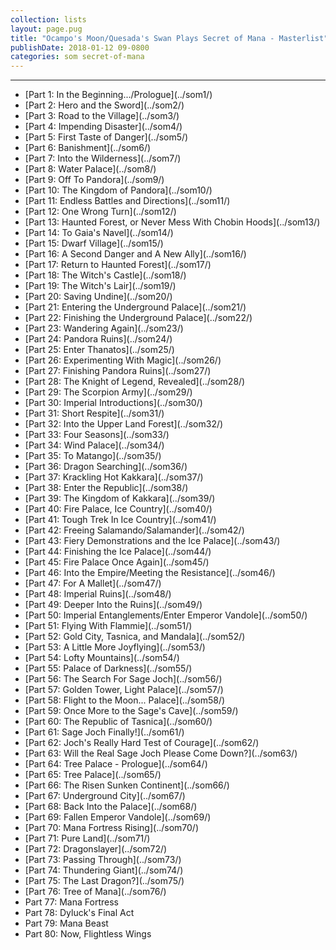 ```yaml
---
collection: lists
layout: page.pug
title: "Ocampo's Moon/Quesada's Swan Plays Secret of Mana - Masterlist"
publishDate: 2018-01-12 09-0800
categories: som secret-of-mana
---
```


---
<ul class="masterlink-wrapper">
	<li>[Part 1: In the Beginning.../Prologue](../som1/)</li>
	<li>[Part 2: Hero and the Sword](../som2/)</li>
	<li>[Part 3: Road to the Village](../som3/)</li>
	<li>[Part 4: Impending Disaster](../som4/)</li>
	<li>[Part 5: First Taste of Danger](../som5/)</li>
	<li>[Part 6: Banishment](../som6/)</li>
	<li>[Part 7: Into the Wilderness](../som7/)</li>
	<li>[Part 8: Water Palace](../som8/)</li>
	<li>[Part 9: Off To Pandora](../som9/)</li>
	<li>[Part 10: The Kingdom of Pandora](../som10/)</li>
	<li>[Part 11: Endless Battles and Directions](../som11/)</li>
	<li>[Part 12: One Wrong Turn](../som12/)</li>
	<li>[Part 13: Haunted Forest, or Never Mess With Chobin Hoods](../som13/)</li>
	<li>[Part 14: To Gaia's Navel](../som14/)</li>
	<li>[Part 15: Dwarf Village](../som15/)</li>
	<li>[Part 16: A Second Danger and A New Ally](../som16/)</li>
	<li>[Part 17: Return to Haunted Forest](../som17/)</li>
	<li>[Part 18: The Witch's Castle](../som18/)</li>
	<li>[Part 19: The Witch's Lair](../som19/)</li>
	<li>[Part 20: Saving Undine](../som20/)</li>
	<li>[Part 21: Entering the Underground Palace](../som21/)</li>
	<li>[Part 22: Finishing the Underground Palace](../som22/)</li>
	<li>[Part 23: Wandering Again](../som23/)</li>
	<li>[Part 24: Pandora Ruins](../som24/)</li>
	<li>[Part 25: Enter Thanatos](../som25/)</li>
	<li>[Part 26: Experimenting With Magic](../som26/)</li>
	<li>[Part 27: Finishing Pandora Ruins](../som27/)</li>
	<li>[Part 28: The Knight of Legend, Revealed](../som28/)</li>
	<li>[Part 29: The Scorpion Army](../som29/)</li>
	<li>[Part 30: Imperial Introductions](../som30/)</li>
	<li>[Part 31: Short Respite](../som31/)</li>
	<li>[Part 32: Into the Upper Land Forest](../som32/)</li>
	<li>[Part 33: Four Seasons](../som33/)</li>
	<li>[Part 34: Wind Palace](../som34/)</li>
	<li>[Part 35: To Matango](../som35/)</li>
	<li>[Part 36: Dragon Searching](../som36/)</li>
	<li>[Part 37: Krackling Hot Kakkara](../som37/)</li>
	<li>[Part 38: Enter the Republic](../som38/)</li>
	<li>[Part 39: The Kingdom of Kakkara](../som39/)</li>
	<li>[Part 40: Fire Palace, Ice Country](../som40/)</li>
	<li>[Part 41: Tough Trek In Ice Country](../som41/)</li>
	<li>[Part 42: Freeing Salamando/Salamander](../som42/)</li>
	<li>[Part 43: Fiery Demonstrations and the Ice Palace](../som43/)</li>
	<li>[Part 44: Finishing the Ice Palace](../som44/)</li>
	<li>[Part 45: Fire Palace Once Again](../som45/)</li>
	<li>[Part 46: Into the Empire/Meeting the Resistance](../som46/)</li>
	<li>[Part 47: For A Mallet](../som47/)</li>
	<li>[Part 48: Imperial Ruins](../som48/)</li>
	<li>[Part 49: Deeper Into the Ruins](../som49/)</li>
	<li>[Part 50: Imperial Entanglements/Enter Emperor Vandole](../som50/)</li>
	<li>[Part 51: Flying With Flammie](../som51/)</li>
	<li>[Part 52: Gold City, Tasnica, and Mandala](../som52/)</li>
	<li>[Part 53: A Little More Joyflying](../som53/)</li>
	<li>[Part 54: Lofty Mountains](../som54/)</li>
	<li>[Part 55: Palace of Darkness](../som55/)</li>
	<li>[Part 56: The Search For Sage Joch](../som56/)</li>
	<li>[Part 57: Golden Tower, Light Palace](../som57/)</li>
	<li>[Part 58: Flight to the Moon... Palace](../som58/)</li>
	<li>[Part 59: Once More to the Sage's Cave](../som59/)</li>
	<li>[Part 60: The Republic of Tasnica](../som60/)</li>
	<li>[Part 61: Sage Joch Finally!](../som61/)</li>
	<li>[Part 62: Joch's Really Hard Test of Courage](../som62/)</li>
	<li>[Part 63: Will the Real Sage Joch Please Come Down?](../som63/)</li>
	<li>[Part 64: Tree Palace - Prologue](../som64/)</li>
	<li>[Part 65: Tree Palace](../som65/)</li>
	<li>[Part 66: The Risen Sunken Continent](../som66/)</li>
	<li>[Part 67: Underground City](../som67/)</li>
	<li>[Part 68: Back Into the Palace](../som68/)</li>
	<li>[Part 69: Fallen Emperor Vandole](../som69/)</li>
	<li>[Part 70: Mana Fortress Rising](../som70/)</li>
	<li>[Part 71: Pure Land](../som71/)</li>
	<li>[Part 72: Dragonslayer](../som72/)</li>
	<li>[Part 73: Passing Through](../som73/)</li>
	<li>[Part 74: Thundering Giant](../som74/)</li>
	<li>[Part 75: The Last Dragon?](../som75/)</li>
	<li>[Part 76: Tree of Mana](../som76/)</li>
	<li>Part 77: Mana Fortress</li>
	<li>Part 78: Dyluck's Final Act</li>
	<li>Part 79: Mana Beast</li>
	<li>Part 80: Now, Flightless Wings</li>
</ul>